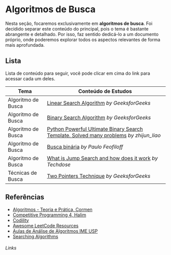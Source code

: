 # Algoritmos de Busca

Nesta seção, focaremos exclusivamente em **algoritmos de busca**. Foi decidido separar este conteúdo do principal, pois o tema é bastante abrangente e detalhado. Por isso, faz sentido dedicá-lo a um documento próprio, onde poderemos explorar todos os aspectos relevantes de forma mais aprofundada.

## Lista

Lista de conteúdo para seguir, você pode clicar em cima do link para acessar cada um deles.

| Tema               | Conteúdo de Estudos                                                                         |
| ------------------ | ------------------------------------------------------------------------------------------- |
| Algoritmo de Busca | [Linear Search Algorithm][1] _by GeeksforGeeks_                                             |
| Algoritmo de Busca | [Binary Search Algorithm][2] _by GeeksforGeeks_                                             |
| Algoritmo de Busca | [Python Powerful Ultimate Binary Search Template. Solved many problems][3] _by zhijun_liao_ |
| Algoritmo de Busca | [Busca binária][3] _by Paulo Feofiloff_                                                     |
| Algoritmo de Busca | [What is Jump Search and how does it work][5] _by Techdose_                                 |
| Técnicas de Busca  | [Two Pointers Technique][6] _by GeeksforGeeks_                                              |

## Referências

- [Algoritmos - Teoria e Prática, Cormen](https://www.amazon.com.br/Algoritmos-Teoria-Pr%C3%A1tica-Thomas-Cormen/dp/8535236996)
- [Competitive Programming 4, Halim](https://cpbook.net/details?cp=4)
- [Codility](https://app.codility.com/programmers/lessons)
- [Awesome LeetCode Resources](https://github.com/ashishps1/awesome-leetcode-resources)
- [Aulas de Análise de Algoritmos IME USP](https://www.ime.usp.br/~pf/analise_de_algoritmos/lectures.html)
- [Searching Algorithms](https://www.geeksforgeeks.org/searching-algorithms/)

###### Links

[1]: https://www.geeksforgeeks.org/linear-search/ "Linear Search Algorithm"
[2]: https://www.geeksforgeeks.org/binary-search/ "Binary Search Algorithm"
[3]: https://leetcode.com/discuss/study-guide/786126/Python-Powerful-Ultimate-Binary-Search-Template.-Solved-many-problems "Python Powerful Ultimate Binary Search Template. Solved many problems"
[4]: https://www.ime.usp.br/~pf/analise_de_algoritmos/aulas/binarysearch.html "Busca binária"
[5]: https://www.youtube.com/watch?v=wNOoyZ45SmQ "What is Jump Search and how does it work (with CODE)"
[6]: https://www.geeksforgeeks.org/two-pointers-technique/ "Two Pointers Technique"

